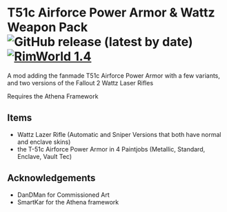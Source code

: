 # T51c Airforce Power Armor & Wattz Weapon Pack ![GitHub release (latest by date)](https://img.shields.io/github/v/release/CanonOverseer/T-51C-Power-Armor) [![RimWorld 1.4](https://img.shields.io/badge/RimWorld-1.4-green.svg?longCache=true&style=flat)](http://rimworldgame.com/)
 
 A mod adding the fanmade T51c Airforce Power Armor with a few variants, and two versions of the Fallout 2 Wattz Laser Rifles
 
 Requires the Athena Framework

## Items
- Wattz Lazer Rifle (Automatic and Sniper Versions that both have normal and enclave skins)
- the T-51c Airforce Power Armor in 4 Paintjobs (Metallic, Standard, Enclave, Vault Tec)

## Acknowledgements
- DanDMan for Commissioned Art
- SmartKar for the Athena framework
